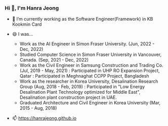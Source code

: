 ### Hi 👋, I'm Hanra Jeong

- 🌱 I’m currently working as the Software Engineer(Framework) in KB Kookmin Card
  
- 😄 I was...
  - Work as the AI Engineer in Simon Fraser University. (Jun, 2022 - Dec, 2022)
  - Studied Computer Science in Simon Fraser University in Vancouver, Canada. (Sep, 2021 - Dec, 2022)
  - Work as the Civil Engineer in Samsung Construction and Trading Co. (Jul, 2019 - May, 2021)
    : Participated in UHP RO Expansion Project, Qatar
    : Participated in Meghnaghat CCPP Project, Bangladesh
  - Work as the researcher in Korea University, Desalination Research Group (Aug, 2018 - Feb, 2019)
    : Participated in "Low Energy Desalination Plant Technology optimized for Middle East", Desalination plant construction project in UAE.
  - Graduated Architecture and Civil Engineer in Korea University (Mar, 2015 - Aug, 2018)

- 📫 https://hanrajeong.github.io

